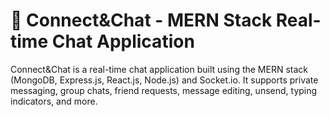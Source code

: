 # 💬 Connect&Chat - MERN Stack Real-time Chat Application

Connect&Chat is a real-time chat application built using the MERN stack (MongoDB, Express.js, React.js, Node.js) and Socket.io. It supports private messaging, group chats, friend requests, message editing, unsend, typing indicators, and more.
